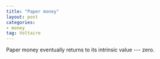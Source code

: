 ```yaml
---
title: "Paper money"
layout: post
categories:
- money
tag: Voltaire
---
```


Paper money eventually returns to its intrinsic value --- zero.
